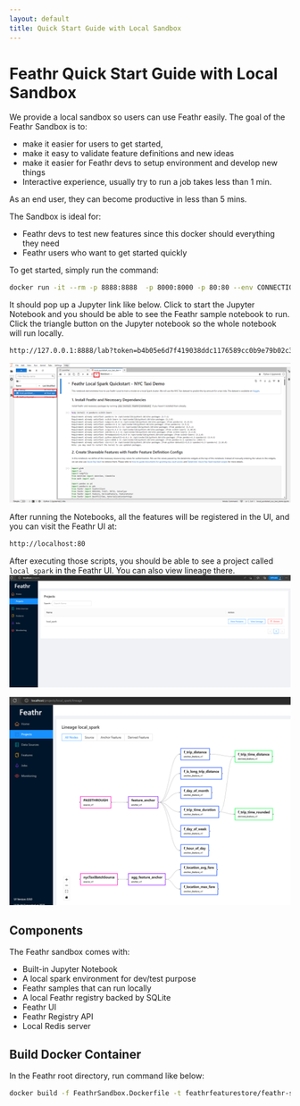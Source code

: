 ```yaml
---
layout: default
title: Quick Start Guide with Local Sandbox
---
```


# Feathr Quick Start Guide with Local Sandbox

We provide a local sandbox so users can use Feathr easily. The goal of the Feathr Sandbox is to:

- make it easier for users to get started, 
- make it easy to validate feature definitions and new ideas
- make it easier for Feathr devs to setup environment and develop new things
- Interactive experience, usually try to run a job takes less than 1 min.

As an end user, they can become productive in less than 5 mins.

The Sandbox is ideal for:

- Feathr devs to test new features since this docker should everything they need
- Feathr users who want to get started quickly


To get started, simply run the command:

```bash
docker run -it --rm -p 8888:8888  -p 8000:8000 -p 80:80 --env CONNECTION_STR="Server=" --env API_BASE="api/v1" -e GRANT_SUDO=yes feathrfeaturestore/feathr-sandbox
```

It should pop up a Jupyter link like below. Click to start the Jupyter Notebook and you should be able to see the Feathr sample notebook to run. Click the triangle button on the Jupyter notebook so the whole notebook will run locally.

```bash
http://127.0.0.1:8888/lab?token=b4b05e6d7f419038ddc1176589cc0b9e79b02c3cbc86defe
```
![Feathr Notebook](./images/feathr-sandbox.png)


After running the Notebooks, all the features will be registered in the UI, and you can visit the Feathr UI at:

```bash
http://localhost:80
```


After executing those scripts, you should be able to see a project called `local_spark` in the Feathr UI. You can also view lineage there.
![Feathr UI](./images/feathr-sandbox-ui.png)

![Feathr UI](./images/feathr-sandbox-lineage.png)

## Components

The Feathr sandbox comes with:
- Built-in Jupyter Notebook
- A local spark environment for dev/test purpose
- Feathr samples that can run locally
- A local Feathr registry backed by SQLite
- Feathr UI
- Feathr Registry API
- Local Redis server


## Build Docker Container

In the Feathr root directory, run command like below:

```bash
docker build -f FeathrSandbox.Dockerfile -t feathrfeaturestore/feathr-sandbox .
```

